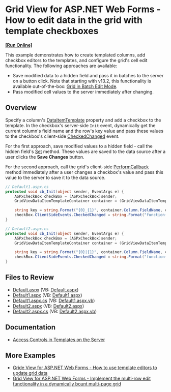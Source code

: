 # Grid View for ASP.NET Web Forms - How to edit data in the grid with template checkboxes
<!-- run online -->
**[[Run Online]](https://codecentral.devexpress.com/e5128/)**
<!-- run online end -->

This example demonstrates how to create templated columns, add checkbox editors to the templates, and configure the grid's cell edit functionality. The following approaches are available:

* Save modified data to a hidden field and pass it in batches to the server on a button click. Note that starting with v13.2, this functionality is available out-of-the-box: [Grid in Batch Edit Mode](https://docs.devexpress.com/AspNet/16443/components/grid-view/concepts/edit-data/batch-edit-mode).
* Pass modified cell values to the server immediately after changing.

## Overview

Specify a column's [DataItemTemplate](https://docs.devexpress.com/AspNet/DevExpress.Web.GridViewDataColumn.DataItemTemplate) property and add a checkbox to the template. In the checkbox's server-side `Init` event, dynamically get the current column's field name and the row's key value and pass these values to the checkbox's client-side [CheckedChanged](https://docs.devexpress.com/AspNet/js-ASPxClientCheckBox.CheckedChanged) event.

For the first approach, save modified values to a hidden field - call the hidden field's [Set](https://docs.devexpress.com/AspNet/js-ASPxClientHiddenField.Set(propertyName-propertyValue)) method. These values are saved to the data source after a user clicks the **Save Changes** button.

For the second approach, call the grid's client-side [PerformCallback](https://docs.devexpress.com/AspNet/js-ASPxClientGridView.PerformCallback(args)) method immediately after a user changes a checkbox's value and pass this value to the server to save it to the data source.

```cs
// Default1.aspx.cs
protected void cb_Init(object sender, EventArgs e) {
    ASPxCheckBox checkBox = (ASPxCheckBox)sender;
    GridViewDataItemTemplateContainer container = (GridViewDataItemTemplateContainer)checkBox.NamingContainer;

    string key = string.Format("{0}_{1}", container.Column.FieldName, container.KeyValue);
    checkBox.ClientSideEvents.CheckedChanged = string.Format("function(s, e) {{ hf.Set('{0}', s.GetChecked()); }}", key);
}

// Default2.aspx.cs
protected void cb_Init(object sender, EventArgs e) {
    ASPxCheckBox checkBox = (ASPxCheckBox)sender;
    GridViewDataItemTemplateContainer container = (GridViewDataItemTemplateContainer)checkBox.NamingContainer;

    string key = string.Format("{0}|{1}", container.Column.FieldName, container.KeyValue);
    checkBox.ClientSideEvents.CheckedChanged = string.Format("function(s, e) {{ grid.PerformCallback('{0}|' + s.GetChecked()); }}", key);
}

```

## Files to Review

* [Default.aspx](./CS/WebSite/Default.aspx) (VB: [Default.aspx](./VB/WebSite/Default.aspx))
* [Default1.aspx](./CS/WebSite/Default1.aspx) (VB: [Default1.aspx](./VB/WebSite/Default1.aspx))
* [Default1.aspx.cs](./CS/WebSite/Default1.aspx.cs) (VB: [Default1.aspx.vb](./VB/WebSite/Default1.aspx.vb))
* [Default2.aspx](./CS/WebSite/Default2.aspx) (VB: [Default2.aspx](./VB/WebSite/Default2.aspx))
* [Default2.aspx.cs](./CS/WebSite/Default2.aspx.cs) (VB: [Default2.aspx.vb](./VB/WebSite/Default2.aspx.vb))

## Documentation

* [Access Controls in Templates on the Server](https://docs.devexpress.com/AspNet/403575/common-concepts/access-controls-in-templates-on-the-server)

## More Examples

* [Gride View for ASP.NET Web Forms - How to use template editors to update grid data](https://github.com/DevExpress-Examples/how-to-perform-aspxgridview-instant-updating-using-different-editors-in-the-dataitem-template-e2333)
* [Grid View for ASP.NET Web Forms - Implement the multi-row edit functionality in a dynamically bount multi-page grid](https://github.com/DevExpress-Examples/implement-the-multi-row-editing-functionality-with-a-multi-page-grid-bound-dynamically-e1318)
